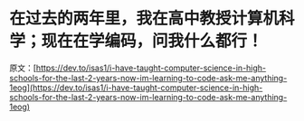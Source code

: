 # 在过去的两年里，我在高中教授计算机科学；现在在学编码，问我什么都行！

原文：[https://dev.to/isas1/i-have-taught-computer-science-in-high-schools-for-the-last-2-years-now-im-learning-to-code-ask-me-anything-1eog](https://dev.to/isas1/i-have-taught-computer-science-in-high-schools-for-the-last-2-years-now-im-learning-to-code-ask-me-anything-1eog)